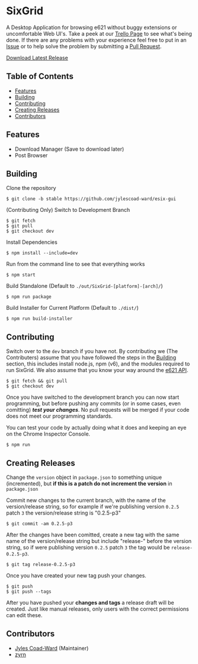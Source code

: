 # SixGrid
A Desktop Application for browsing e621 without buggy extensions or uncomfortable Web UI's. Take a peek at our [Trello Page](https://trello.com/b/2gfzCZg5/sixgrid) to see what's being done. If there are any problems with your experience feel free to put in an [Issue](https://github.com/jylescoad-ward/esix-gui/issues) or to help solve the problem by submitting a [Pull Request](https://github.com/jylescoad-ward/esix-gui/pulls).

[Download Latest Release](https://github.com/jylescoad-ward/esix-gui/releases)

## Table of Contents
- [Features](#Features)
- [Building](#Building)
- [Contributing](#Contributing)
- [Creating Releases](#Creating_Releases)
- [Contributors](#Contributors)

## Features
- Download Manager (Save to download later)
- Post Browser

## Building
Clone the repository
```shell-script
$ git clone -b stable https://github.com/jylescoad-ward/esix-gui
```

(Contributing Only) Switch to Development Branch
```shell-script
$ git fetch
$ git pull
$ git checkout dev
```

Install Dependencies
```shell-script
$ npm install --include=dev
```

Run from the command line to see that everything works
```shell-script
$ npm start
```


Build Standalone (Default to `./out/SixGrid-[platform]-[arch]/`)
```shell-script
$ npm run package
```

Build Installer for Current Platform (Default to `./dist/`)
```shell-script
$ npm run build-installer
```

## Contributing
Switch over to the `dev` branch if you have not. By contributing we (The Contributers) assume that you have followed the steps in the [Building](#Building) section, this includes install node.js, npm (v6), and the modules required to run SixGrid. We also assume that you know your way around the [e621 API](https://e621.net/help/api).

```shell-script
$ git fetch && git pull
$ git checkout dev
```

Once you have switched to the development branch you can now start programming, but before pushing any commits (or in some cases, even comitting) ***test your changes***. No pull requests will be merged if your code does not meet our programming standards.

You can test your code by actually doing what it does and keeping an eye on the Chrome Inspector Console.
```shell-script
$ npm run
```

## Creating Releases
Change the `version` object in `package.json` to something unique (incremented), but **if this is a patch do not increment the version** in `package.json`


Commit new changes to the current branch, with the name of the version/release string, so for example if we're publishing version `0.2.5` patch `3` the version/release string is "0.2.5-p3"
```shell-script
$ git commit -am 0.2.5-p3
```


After the changes have been comitted, create a new tag with the same name of the version/release string but include "release-" before the version string, so if were publishing version `0.2.5` patch `3` the tag would be `release-0.2.5-p3`.
```shell-script
$ git tag release-0.2.5-p3
```


Once you have created your new tag push your changes.
```shell-script
$ git push
$ git push --tags
```

After you have pushed your **changes and tags** a release draft will be created. Just like manual releases, only users with the correct permissions can edit these.


## Contributors
- [Jyles Coad-Ward](https://github.com/jylescoad-ward) (Maintainer)
- [zyrn](https://github.com/zyme-xd)
